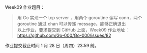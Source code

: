 Week09 作业题目：

> 用 Go 实现一个 tcp server ，用两个 goroutine 读写 conn，两个 goroutine 通过 chan 可以传递 message，能够正确退出  
以上作业，要求提交到 GitHub 上面，Week09 作业地址：  
https://github.com/Go-000/Go-000/issues/82  

作业提交截止时间 1 月 28 日（周四）23:59 前。
